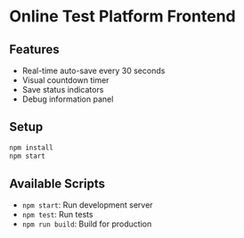 # Online Test Platform Frontend

## Features
- Real-time auto-save every 30 seconds
- Visual countdown timer
- Save status indicators
- Debug information panel

## Setup
```bash
npm install
npm start
```

## Available Scripts
- `npm start`: Run development server
- `npm test`: Run tests
- `npm run build`: Build for production
